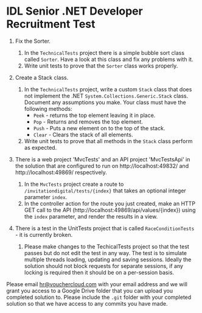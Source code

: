 # IDL Senior .NET Developer Recruitment Test

1. Fix the Sorter.
    1. In the `TechnicalTests` project there is a simple bubble sort class called `Sorter`. Have a look at this class and fix any problems with it.
    2. Write unit tests to prove that the `Sorter` class works properly.

2. Create a Stack class.
    1. In the `TechnicalTests` project, write a custom `Stack` class that does not implement the .NET `System.Collections.Generic.Stack` class. Document any assumptions you make. Your class must have the following methods:
       - `Peek` - returns the top element leaving it in place.
       - `Pop` - Returns and removes the top element.
       - `Push` - Puts a new element on to the top of the stack.
       - `Clear` - Clears the stack of all elements.
    2. Write unit tests to prove that all methods in the `Stack` class perform as expected.

3. There is a web project 'MvcTests' and an API project 'MvcTestsApi' in the solution that are configured to run on http://localhost:49832/ and http://localhost:49869/ respectively.
    1. In the `MvcTests` project create a route to `/invitationdigital/tests/{index}` that takes an optional integer parameter `index`. 
    2. In the controller action for the route you just created, make an HTTP GET call to the API (http://localhost:49869/api/values/{index}) using the `index` parameter, and render the results in a view.
 
4. There is a test in the UnitTests project that is called `RaceConditionTests` - it is currently broken.
    1. Please make changes to the TechicalTests project so that the test passes but do not edit the test in any way. The test is to simulate multiple threads loading, updating and saving sessions. Ideally the solution should not block requests for separate sessions, if any locking is required then it should be on a per-session basis.

Please email <hr@vouchercloud.com> with your email address and we will grant you access to a Google Drive folder that you can upload you completed solution to. Please include the `.git` folder with your completed solution so that we have access to any commits you have made.
